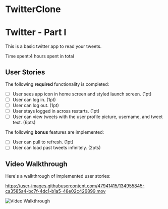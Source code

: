 # TwitterClone
 # Twitter - Part I

This is a basic twitter app to read your tweets.

Time spent:4 hours spent in total

## User Stories

The following **required** functionality is completed:

- [ ] User sees app icon in home screen and styled launch screen. (1pt)
- [ ] User can log in. (1pt)
- [ ] User can log out. (1pt)
- [ ] User stays logged in across restarts. (1pt)
- [ ] User can view tweets with the user profile picture, username, and tweet text. (6pts)

The following **bonus** features are implemented:

- [ ] User can pull to refresh. (1pt)
- [ ] User can load past tweets infinitely. (2pts)

## Video Walkthrough

Here's a walkthrough of implemented user stories:



https://user-images.githubusercontent.com/47941415/134955845-ca3585a4-bc7f-4dc1-b1a5-48e02c426899.mov

<img src='https://imgur.com/a/UehXUKP.gif' title='Video Walkthrough' width='' alt='Video Walkthrough' />
